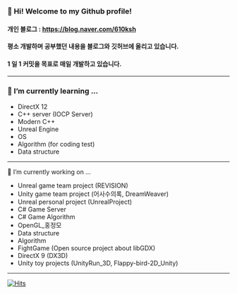 ###  👋 Hi! Welcome to my Github profile!

#### 개인 블로그 : https://blog.naver.com/610ksh

#### 평소 개발하며 공부했던 내용을 블로그와 깃허브에 올리고 있습니다.
#### 1 일 1 커밋을 목표로 매일 개발하고 있습니다. 

---
### 🌱 I’m currently learning ...
- DirectX 12
- C++ server (IOCP Server)
- Modern C++
- Unreal Engine
- OS
- Algorithm (for coding test)
- Data structure
---
🔭 I’m currently working on ...
- Unreal game team project (REVISION)
- Unity game team project (어사수의록, DreamWeaver)
- Unreal personal project (UnrealProject)
- C# Game Server
- C# Game Algorithm
- OpenGL_홍정모
- Data structure
- Algorithm
- FightGame (Open source project about libGDX)
- DirectX 9 (DX3D)
- Unity toy projects (UnityRun_3D, Flappy-bird-2D_Unity)
---
[![Hits](https://hits.seeyoufarm.com/api/count/incr/badge.svg?url=https%3A%2F%2Fgithub.com%2F610ksh&count_bg=%2379C83D&title_bg=%23555555&icon=&icon_color=%23E7E7E7&title=hits&edge_flat=false)](https://hits.seeyoufarm.com)

<!--
**610ksh/610ksh** is a ✨ _special_ ✨ repository because its `README.md` (this file) appears on your GitHub profile.

Here are some ideas to get you started:

- 🔭 I’m currently working on ...
- 🌱 I’m currently learning ...
- 👯 I’m looking to collaborate on ...
- 🤔 I’m looking for help with ...
- 💬 Ask me about ...
- 📫 How to reach me: ...
- 😄 Pronouns: ...
- ⚡ Fun fact: ...
-->
